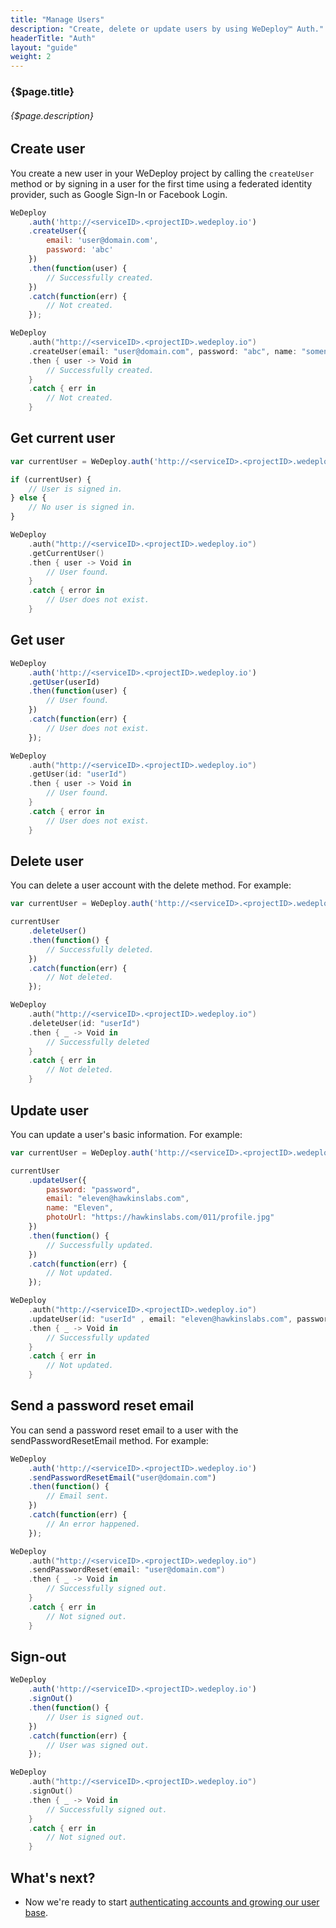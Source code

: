 ```yaml
---
title: "Manage Users"
description: "Create, delete or update users by using WeDeploy™ Auth."
headerTitle: "Auth"
layout: "guide"
weight: 2
---
```


### {$page.title}

###### {$page.description}

<article id="1">

## Create user

You create a new user in your WeDeploy project by calling the `createUser` method or by signing in a user for the first time using a federated identity provider, such as Google Sign-In or Facebook Login.

```javascript
WeDeploy
	.auth('http://<serviceID>.<projectID>.wedeploy.io')
	.createUser({
		email: 'user@domain.com',
		password: 'abc'
	})
	.then(function(user) {
		// Successfully created.
	})
	.catch(function(err) {
		// Not created.
	});
```
```swift
WeDeploy
	.auth("http://<serviceID>.<projectID>.wedeploy.io")
	.createUser(email: "user@domain.com", password: "abc", name: "somename")
	.then { user -> Void in
		// Successfully created.
	}
	.catch { err in
		// Not created.
	}
```

</article>

<article id="2">

## Get current user

```javascript
var currentUser = WeDeploy.auth('http://<serviceID>.<projectID>.wedeploy.io').currentUser;

if (currentUser) {
	// User is signed in.
} else {
	// No user is signed in.
}
```
```swift
WeDeploy
	.auth("http://<serviceID>.<projectID>.wedeploy.io")
	.getCurrentUser()
	.then { user -> Void in
		// User found.
	}
	.catch { error in
		// User does not exist.
	}
```

</article>

<article id="3">

## Get user

```javascript
WeDeploy
	.auth('http://<serviceID>.<projectID>.wedeploy.io')
	.getUser(userId)
	.then(function(user) {
		// User found.
	})
	.catch(function(err) {
		// User does not exist.
	});
```
```swift
WeDeploy
	.auth("http://<serviceID>.<projectID>.wedeploy.io")
	.getUser(id: "userId")
	.then { user -> Void in
		// User found.
	}
	.catch { error in
		// User does not exist.
	}
```

</article>

<article id="4">

## Delete user

You can delete a user account with the delete method. For example:

```javascript
var currentUser = WeDeploy.auth('http://<serviceID>.<projectID>.wedeploy.io').currentUser;

currentUser
	.deleteUser()
	.then(function() {
		// Successfully deleted.
	})
	.catch(function(err) {
		// Not deleted.
	});
```
```swift
WeDeploy
	.auth("http://<serviceID>.<projectID>.wedeploy.io")
	.deleteUser(id: "userId")
	.then { _ -> Void in
		// Successfully deleted
	}
	.catch { err in
		// Not deleted.
	}
```

</article>

<article id="5">

## Update user

You can update a user's basic information. For example:

```javascript
var currentUser = WeDeploy.auth('http://<serviceID>.<projectID>.wedeploy.io').currentUser;

currentUser
	.updateUser({
		password: "password",
		email: "eleven@hawkinslabs.com",
		name: "Eleven",
		photoUrl: "https://hawkinslabs.com/011/profile.jpg"
	})
	.then(function() {
		// Successfully updated.
	})
	.catch(function(err) {
		// Not updated.
	});
```
```swift
WeDeploy
	.auth("http://<serviceID>.<projectID>.wedeploy.io")
	.updateUser(id: "userId" , email: "eleven@hawkinslabs.com", password: "password", name: "Eleven")
	.then { _ -> Void in
		// Successfully updated
	}
	.catch { err in
		// Not updated.
	}
```

</article>

<article id="6">

## Send a password reset email

You can send a password reset email to a user with the sendPasswordResetEmail method. For example:

```javascript
WeDeploy
	.auth('http://<serviceID>.<projectID>.wedeploy.io')
	.sendPasswordResetEmail("user@domain.com")
	.then(function() {
		// Email sent.
	})
	.catch(function(err) {
		// An error happened.
	});
```
```swift
WeDeploy
	.auth("http://<serviceID>.<projectID>.wedeploy.io")
	.sendPasswordReset(email: "user@domain.com")
	.then { _ -> Void in
		// Successfully signed out.
	}
	.catch { err in
		// Not signed out.
	}
```

</article>

<article id="7">

## Sign-out

```javascript
WeDeploy
	.auth('http://<serviceID>.<projectID>.wedeploy.io')
	.signOut()
	.then(function() {
		// User is signed out.
	})
	.catch(function(err) {
		// User was signed out.
	});
```
```swift
WeDeploy
	.auth("http://<serviceID>.<projectID>.wedeploy.io")
	.signOut()
	.then { _ -> Void in
		// Successfully signed out.
	}
	.catch { err in
		// Not signed out.
	}
```

</article>

## What's next?

* Now we're ready to start [authenticating accounts and growing our user base](/docs/auth/sign-in-with-facebook.html).
